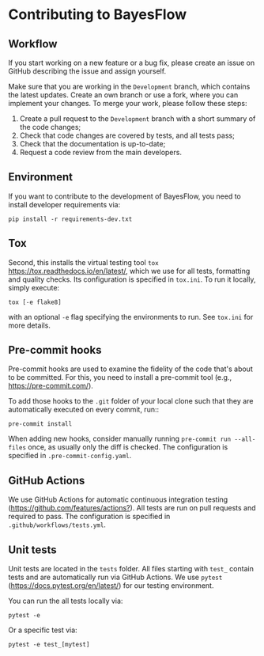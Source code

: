 Contributing to BayesFlow
==========

Workflow
--------

If you start working on a new feature or a bug fix, please create an issue on GitHub 
describing the issue and assign yourself.

Make sure that you are working in the ``Development`` branch, which contains the latest updates.
Create an own branch or use a fork, where you can implement your changes. To merge your work, please follow these steps:

1. Create a pull request to the ``Development`` branch with a short summary of the code changes;
2. Check that code changes are covered by tests, and all tests pass;
3. Check that the documentation is up-to-date;
4. Request a code review from the main developers.

Environment
-----------

If you want to contribute to the development of BayesFlow, you need to install developer requirements via:

    pip install -r requirements-dev.txt

Tox
---

Second, this installs the virtual testing tool `tox`
<https://tox.readthedocs.io/en/latest/>, which we use for all tests, formatting and quality checks. Its configuration is specified in ``tox.ini``.
To run it locally, simply execute:

    tox [-e flake8]

with an optional ``-e`` flag specifying the environments to run. See ``tox.ini`` for more details.

Pre-commit hooks
----------------

Pre-commit hooks are used to examine the fidelity of the code that's about to be committed.
For this, you need to install a pre-commit tool (e.g., <https://pre-commit.com/>).

To add those hooks to the ``.git`` folder of your local clone such that they are automatically executed on every commit, run::

    pre-commit install

When adding new hooks, consider manually running ``pre-commit run --all-files`` once, as usually only the diff is checked. The configuration is specified in
``.pre-commit-config.yaml``.

GitHub Actions
--------------

We use GitHub Actions for automatic continuous integration testing (<https://github.com/features/actions?>). All tests are run on pull requests and required to pass. 
The configuration is specified in ``.github/workflows/tests.yml``.

Unit tests
----------

Unit tests are located in the ``tests`` folder. All files starting with ``test_`` contain tests and are automatically run via GitHub Actions.
We use `pytest` (<https://docs.pytest.org/en/latest/>) for our testing environment.

You can run the all tests locally via:

    pytest -e

Or a specific test via:

    pytest -e test_[mytest]
